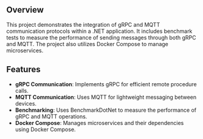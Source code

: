 ## Overview
This project demonstrates the integration of gRPC and MQTT communication protocols within a .NET application. It includes benchmark tests to measure the performance of sending messages through both gRPC and MQTT. The project also utilizes Docker Compose to manage microservices.

## Features
- **gRPC Communication**: Implements gRPC for efficient remote procedure calls.
- **MQTT Communication**: Uses MQTT for lightweight messaging between devices.
- **Benchmarking**: Uses BenchmarkDotNet to measure the performance of gRPC and MQTT operations.
- **Docker Compose**: Manages microservices and their dependencies using Docker Compose.
